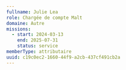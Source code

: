 ```yaml
---
fullname: Julie Lea
role: Chargée de compte Malt
domaine: Autre
missions:
  - start: 2024-03-13
    end: 2025-07-31
    status: service
memberType: attributaire
uuid: c19c0ec2-1660-44f9-a2cb-437cf491cb2a
---
```

